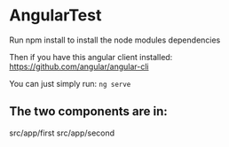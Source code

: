# AngularTest

Run npm install to install the node modules dependencies

Then if you have this angular client installed: https://github.com/angular/angular-cli

You can just simply run: `ng serve`

## The two components are in:

src/app/first
src/app/second
